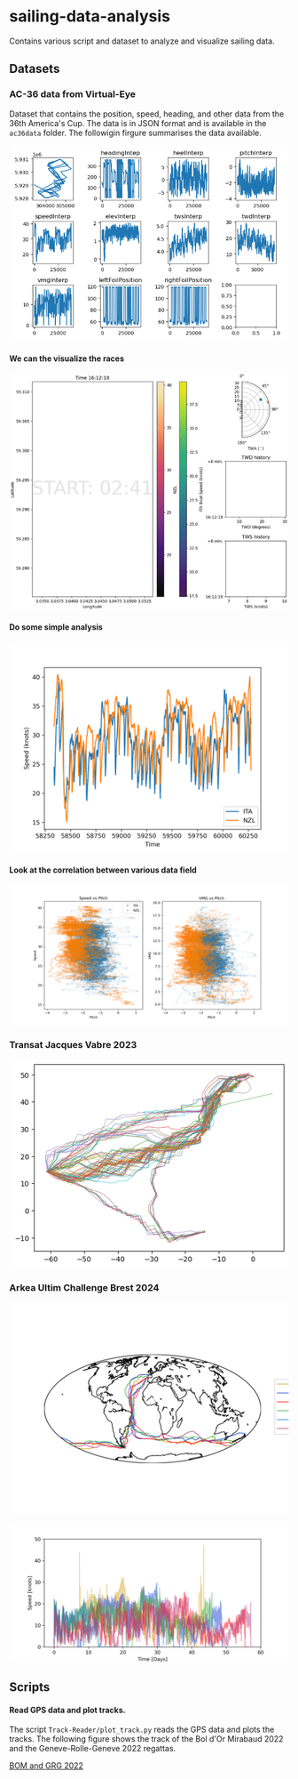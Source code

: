 # sailing-data-analysis

Contains various script and dataset to analyze and visualize sailing data.

## Datasets

### AC-36 data from Virtual-Eye

Dataset that contains the position, speed, heading, and other data from the 36th America's Cup. The data is in JSON format and is available in the `ac36data` folder. The followigin firgure summarises the data available.

![](AC-data/data_all.png)

#### We can the visualize the races

![](AC-data/race_1.gif)

#### Do some simple analysis

![](AC-data/speed_comparison.png)

#### Look at the correlation between various data field

![](AC-data/correlation_speed_pitch_heel.png)


### Transat Jacques Vabre 2023

![](TJV-data/TJV.png)

### Arkea Ultim Challenge Brest 2024

![](AUC-data/AUC.png)

![](AUC-data/AUC_speed.png)


## Scripts

#### Read GPS data and plot tracks. 

The script `Track-Reader/plot_track.py` reads the GPS data and plots the tracks. The following figure shows the track of the Bol d'Or Mirabaud 2022 and the Geneve-Rolle-Geneve 2022 regattas.

[BOM and GRG 2022](Track-Reader/M2-Both.html)